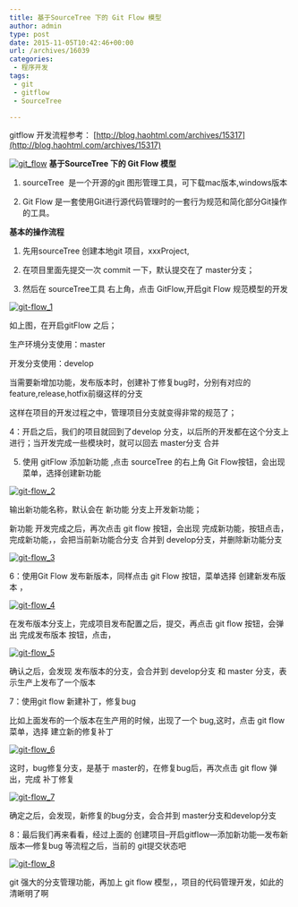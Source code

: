 ```yaml
---
title: 基于SourceTree 下的 Git Flow 模型
author: admin
type: post
date: 2015-11-05T10:42:46+00:00
url: /archives/16039
categories:
 - 程序开发
tags:
 - git
 - gitflow
 - SourceTree

---
```

gitflow 开发流程参考： [http://blog.haohtml.com/archives/15317](http://blog.haohtml.com/archives/15317)

[![git_flow](http://blog.haohtml.com/wp-content/uploads/2014/09/git_flow.png)][1]
**基于SourceTree 下的 Git Flow 模型**

1. sourceTree  是一个开源的git 图形管理工具，可下载mac版本,windows版本

2. Git Flow 是一套使用Git进行源代码管理时的一套行为规范和简化部分Git操作的工具。

**基本的操作流程**

1. 先用sourceTree 创建本地git 项目，xxxProject,

2. 在项目里面先提交一次 commit 一下，默认提交在了 master分支；

3. 然后在 sourceTree工具 右上角，点击 GitFlow,开启git Flow 规范模型的开发

[![git-flow_1](http://blog.haohtml.com/wp-content/uploads/2015/11/git-flow_1.png)][2]

如上图，在开启gitFlow 之后；

生产环境分支使用：master

开发分支使用：develop

当需要新增加功能，发布版本时，创建补丁修复bug时，分别有对应的 feature,release,hotfix前缀这样的分支

这样在项目的开发过程之中，管理项目分支就变得非常的规范了；

4：开启之后，我们的项目就回到了develop 分支，以后所的开发都在这个分支上进行；当开发完成一些模块时，就可以回去 master分支 合并

5. 使用 gitFlow 添加新功能 ,点击 sourceTree 的右上角 Git Flow按钮，会出现 菜单，选择创建新功能

[![git-flow_2](http://blog.haohtml.com/wp-content/uploads/2015/11/git-flow_2.png)][3]

输出新功能名称，默认会在 新功能 分支上开发新功能；

新功能 开发完成之后，再次点击 git flow 按钮，会出现 完成新功能，按钮点击，完成新功能，，会把当前新功能合分支 合并到 develop分支，并删除新功能分支

[![git-flow_3](http://blog.haohtml.com/wp-content/uploads/2015/11/git-flow_3.jpg)][4]



6：使用Git Flow 发布新版本，同样点击 git Flow 按钮，菜单选择 创建新发布版本 ，

[![git-flow_4](http://blog.haohtml.com/wp-content/uploads/2015/11/git-flow_4.png)][5]

在发布版本分支上，完成项目发布配置之后，提交，再点击 git flow 按钮，会弹出 完成发布版本 按钮，点击，

[![git-flow_5](http://blog.haohtml.com/wp-content/uploads/2015/11/git-flow_5.png)][6]

确认之后，会发现 发布版本的分支，会合并到 develop分支 和 master 分支，表示生产上发布了一个版本

7：使用git flow 新建补丁，修复bug

比如上面发布的一个版本在生产用的时候，出现了一个 bug,这时，点击 git flow 菜单，选择 建立新的修复补丁

[![git-flow_6](http://blog.haohtml.com/wp-content/uploads/2015/11/git-flow_6.png)][7]

这时，bug修复分支，是基于 master的，在修复bug后，再次点击 git flow 弹出，完成 补丁修复

[![git-flow_7](http://blog.haohtml.com/wp-content/uploads/2015/11/git-flow_7.png)][8]

确定之后，会发现，新修复的bug分支，会合并到 master分支和develop分支

8：最后我们再来看看，经过上面的 创建项目–开启gitflow—添加新功能—发布新版本—修复bug 等流程之后，当前的 git提交状态吧

[![git-flow_8](http://blog.haohtml.com/wp-content/uploads/2015/11/git-flow_8.png)][9]

git 强大的分支管理功能，再加上 git flow 模型，，项目的代码管理开发，如此的清晰明了啊

 [1]: http://blog.haohtml.com/wp-content/uploads/2014/09/git_flow.png
 [2]: http://blog.haohtml.com/wp-content/uploads/2015/11/git-flow_1.png
 [3]: http://blog.haohtml.com/wp-content/uploads/2015/11/git-flow_2.png
 [4]: http://blog.haohtml.com/wp-content/uploads/2015/11/git-flow_3.jpg
 [5]: http://blog.haohtml.com/wp-content/uploads/2015/11/git-flow_4.png
 [6]: http://blog.haohtml.com/wp-content/uploads/2015/11/git-flow_5.png
 [7]: http://blog.haohtml.com/wp-content/uploads/2015/11/git-flow_6.png
 [8]: http://blog.haohtml.com/wp-content/uploads/2015/11/git-flow_7.png
 [9]: http://blog.haohtml.com/wp-content/uploads/2015/11/git-flow_8.png